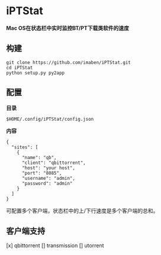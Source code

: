 # iPTStat

**Mac OS在状态栏中实时监控BT/PT下载类软件的速度**

## 构建

```
git clone https://github.com/imaben/iPTStat.git
cd iPTStat
python setup.py py2app
```

## 配置

**目录**

```
$HOME/.config/iPTStat/config.json
```

**内容**

```
{
  "sites": [
    {
      "name": "qb",
      "client": "qbittorrent",
      "host": "your host",
      "port": "8085",
      "username": "admin",
      "password": "admin"
    }
  ]
}
```

可配置多个客户端，状态栏中的上/下行速度是多个客户端的总和。

## 客户端支持

[x] qbittorrent
[] transmission
[] utorrent
